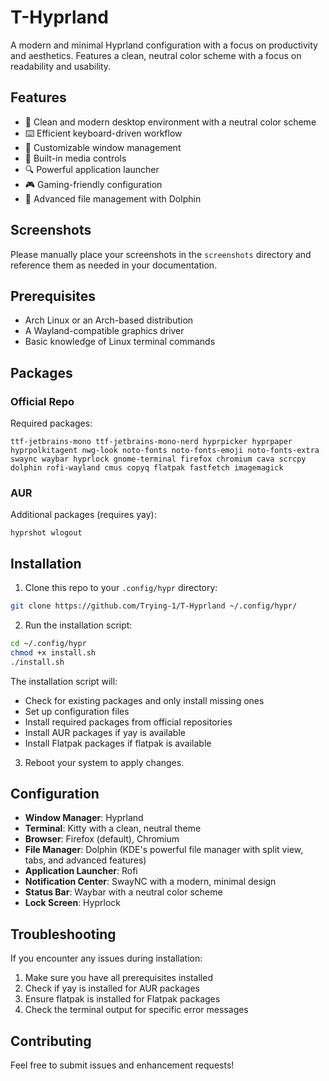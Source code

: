 # **T-Hyprland**

A modern and minimal Hyprland configuration with a focus on productivity and aesthetics. Features a clean, neutral color scheme with a focus on readability and usability.

## Features

- 🎨 Clean and modern desktop environment with a neutral color scheme
- ⌨️ Efficient keyboard-driven workflow
- 🎯 Customizable window management
- 🎵 Built-in media controls
- 🔍 Powerful application launcher
- 🎮 Gaming-friendly configuration
- 📁 Advanced file management with Dolphin

## Screenshots
Please manually place your screenshots in the `screenshots` directory and reference them as needed in your documentation.

## Prerequisites

- Arch Linux or an Arch-based distribution
- A Wayland-compatible graphics driver
- Basic knowledge of Linux terminal commands

## Packages

### Official Repo
Required packages:
```
ttf-jetbrains-mono ttf-jetbrains-mono-nerd hyprpicker hyprpaper hyprpolkitagent nwg-look noto-fonts noto-fonts-emoji noto-fonts-extra swaync waybar hyprlock gnome-terminal firefox chromium cava scrcpy dolphin rofi-wayland cmus copyq flatpak fastfetch imagemagick
```

### AUR
Additional packages (requires yay):
```
hyprshot wlogout
```

## Installation

1. Clone this repo to your `.config/hypr` directory:
```bash
git clone https://github.com/Trying-1/T-Hyprland ~/.config/hypr/
```

2. Run the installation script:
```bash
cd ~/.config/hypr
chmod +x install.sh
./install.sh
```

The installation script will:
- Check for existing packages and only install missing ones
- Set up configuration files
- Install required packages from official repositories
- Install AUR packages if yay is available
- Install Flatpak packages if flatpak is available

3. Reboot your system to apply changes.

## Configuration

- **Window Manager**: Hyprland
- **Terminal**: Kitty with a clean, neutral theme
- **Browser**: Firefox (default), Chromium
- **File Manager**: Dolphin (KDE's powerful file manager with split view, tabs, and advanced features)
- **Application Launcher**: Rofi
- **Notification Center**: SwayNC with a modern, minimal design
- **Status Bar**: Waybar with a neutral color scheme
- **Lock Screen**: Hyprlock

## Troubleshooting

If you encounter any issues during installation:
1. Make sure you have all prerequisites installed
2. Check if yay is installed for AUR packages
3. Ensure flatpak is installed for Flatpak packages
4. Check the terminal output for specific error messages

## Contributing

Feel free to submit issues and enhancement requests!
